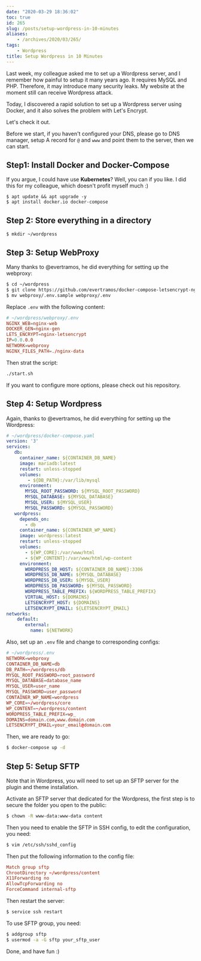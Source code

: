 ```yaml
---
date: "2020-03-29 18:36:02"
toc: true
id: 265
slug: /posts/setup-wordpress-in-10-minutes
aliases:
    - /archives/2020/03/265/
tags:
    - Wordpress
title: Setup Wordpress in 10 Minutes
---
```


Last week, my colleague asked me to set up a Wordpress server, and I remember how painful to setup it many years ago. It requires MySQL and PHP. Therefore, it may introduce many security leaks. My website at the moment still can receive Wordpress attack.

Today, I discovered a rapid solution to set up a Wordpress server using Docker, and it also solves the problem with Let's Encrypt.

Let's check it out.

<!-- more -->

Before we start, if you haven't configured your DNS, please go to DNS manager, setup A record for `@` and `www` and point them to the server, then we can start.

## Step1: Install Docker and Docker-Compose

If you argue, I could have use **Kubernetes**?
Well, you can if you like. I did this for my colleague, which doesn't profit myself much :)

```
$ apt update && apt upgrade -y
$ apt install docker.io docker-compose
```

## Step 2: Store everything in a directory

```
$ mkdir ~/wordpress
```

## Step 3: Setup WebProxy

Many thanks to @evertramos, he did everything for setting up the webproxy:


```bash
$ cd ~/wordpress
$ git clone https://github.com/evertramos/docker-compose-letsencrypt-nginx-proxy-companion.git webproxy
$ mv webproxy/.env.sample webproxy/.env
```

Replace `.env` with the following content:

```conf
# ~/wordpress/webproxy/.env
NGINX_WEB=nginx-web
DOCKER_GEN=nginx-gen
LETS_ENCRYPT=nginx-letsencrypt
IP=0.0.0.0
NETWORK=webproxy
NGINX_FILES_PATH=./nginx-data
```

Then strat the script:

```bash
./start.sh
```

If you want to configure more options, please check out his repository.

## Step 4: Setup Wordpress

Again, thanks to @evertramos, he did everything for setting up the Wordpress:

```yaml
# ~/wordpress/docker-compose.yaml
version: '3'
services:
   db:
     container_name: ${CONTAINER_DB_NAME}
     image: mariadb:latest
     restart: unless-stopped
     volumes:
        - ${DB_PATH}:/var/lib/mysql
     environment:
       MYSQL_ROOT_PASSWORD: ${MYSQL_ROOT_PASSWORD}
       MYSQL_DATABASE: ${MYSQL_DATABASE}
       MYSQL_USER: ${MYSQL_USER}
       MYSQL_PASSWORD: ${MYSQL_PASSWORD}
   wordpress:
     depends_on:
       - db
     container_name: ${CONTAINER_WP_NAME}
     image: wordpress:latest
     restart: unless-stopped
     volumes:
       - ${WP_CORE}:/var/www/html
       - ${WP_CONTENT}:/var/www/html/wp-content
     environment:
       WORDPRESS_DB_HOST: ${CONTAINER_DB_NAME}:3306
       WORDPRESS_DB_NAME: ${MYSQL_DATABASE}
       WORDPRESS_DB_USER: ${MYSQL_USER}
       WORDPRESS_DB_PASSWORD: ${MYSQL_PASSWORD}
       WORDPRESS_TABLE_PREFIX: ${WORDPRESS_TABLE_PREFIX}
       VIRTUAL_HOST: ${DOMAINS}
       LETSENCRYPT_HOST: ${DOMAINS}
       LETSENCRYPT_EMAIL: ${LETSENCRYPT_EMAIL}
networks:
    default:
       external:
         name: ${NETWORK}
```

Also, set up an `.env` file and change to corresponding configs:

```conf
# ~/wordpress/.env
NETWORK=webproxy
CONTAINER_DB_NAME=db
DB_PATH=~/wordpress/db
MYSQL_ROOT_PASSWORD=root_password
MYSQL_DATABASE=database_name
MYSQL_USER=user_name
MYSQL_PASSWORD=user_password
CONTAINER_WP_NAME=wordpress
WP_CORE=~/wordpress/core
WP_CONTENT=~/wordpress/content
WORDPRESS_TABLE_PREFIX=wp_
DOMAINS=domain.com,www.domain.com
LETSENCRYPT_EMAIL=your_email@domain.com
```

Then, we are ready to go:

```bash
$ docker-compose up -d
```

## Step 5: Setup SFTP

Note that in Wordpress, you will need to set up an SFTP server for the plugin and theme installation.

Activate an SFTP server that dedicated for the Wordpress, the first step is to secure the folder you open to the public:

```bash
$ chown -R www-data:www-data content
```

Then you need to enable the SFTP in SSH config, to edit the configuration, you need:

```bash
$ vim /etc/ssh/sshd_config
```

Then put the following information to the config file:

```conf
Match group sftp
ChrootDirectory ~/wordpress/content
X11Forwarding no
AllowTcpForwarding no
ForceCommand internal-sftp
```

Then restart the server:

```bash
$ service ssh restart
```

To use SFTP group, you need:

```bash
$ addgroup sftp
$ usermod -a -G sftp your_sftp_user
```

Done, and have fun :)